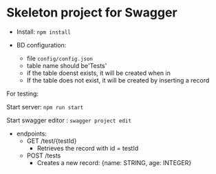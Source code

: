 # Skeleton project for Swagger

- Install:
    `npm install`
    
- BD configuration:
    - file `config/config.json`
    - table name should be'Tests'
    - if the table doenst exists, it will be created when in
    - If the table does not exist, it will be created by inserting a record   

For testing: 

Start server:
    `npm run start`

Start swagger editor :
    `swagger project edit`


- endpoints:
    - GET /test/{testId}
        - Retrieves the record with id = testId
    - POST /tests
        - Creates a new record: {name: STRING, age: INTEGER}

